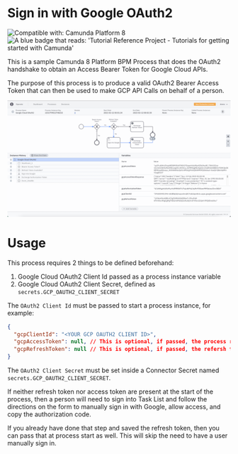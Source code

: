 # Sign in with Google OAuth2

![Compatible with: Camunda Platform 8](https://img.shields.io/badge/Compatible%20with-Camunda%20Platform%208-0072Ce)
<img src="https://img.shields.io/badge/Tutorial%20Reference%20Project-Tutorials%20for%20getting%20started%20with%20Camunda-%2338A3E1" alt="A blue badge that reads: 'Tutorial Reference Project - Tutorials for getting started with Camunda'">

This is a sample Camunda 8 Platform BPM Process that does the OAuth2 handshake to obtain an Access Bearer Token for Google Cloud APIs.

The purpose of this process is to produce a valid OAuth2 Bearer Access Token that can then be used to make GCP API Calls on behalf of a person.  

![](screenshot.png)

# Usage

This process requires 2 things to be defined beforehand: 

1. Google Cloud OAuth2 Client Id passed as a process instance variable
2. Google Cloud OAuth2 Client Secret, defined as `secrets.GCP_OAUTH2_CLIENT_SECRET`

The `OAuth2 Client Id` must be passed to start a process instance, for example: 

```json
{
  "gcpClientId": "<YOUR GCP OAUTH2 CLIENT ID>",
  "gcpAccessToken": null, // This is optional, if passed, the process returns immediately
  "gcpRefreshToken": null // This is optional, if passed, the refersh token is traded for an access token
}
```

The `OAuth2 Client Secret` must be set inside a Connector Secret named `secrets.GCP_OAUTH2_CLIENT_SECRET`.

If neither refresh token nor access token are present at the start of the process, then a person will need to sign into 
Task List and follow the directions on the form to manually sign in with Google, allow access, and copy the authorization code. 

If you already have done that step and saved the refresh token, then you can pass that at process start as well. This will 
skip the need to have a user manually sign in. 







